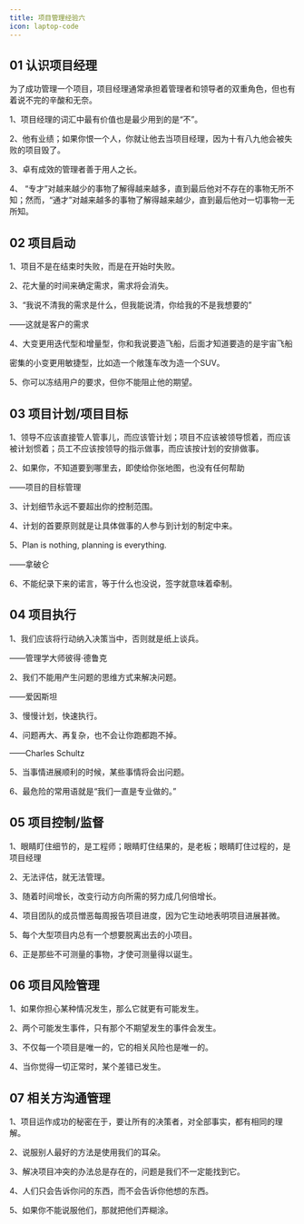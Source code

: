 ```yaml
---
title: 项目管理经验六
icon: laptop-code
---
```


## **01 认识项目经理**

为了成功管理一个项目，项目经理通常承担着管理者和领导者的双重角色，但也有着说不完的辛酸和无奈。

1、项目经理的词汇中最有价值也是最少用到的是“不”。

2、他有业绩；如果你恨一个人，你就让他去当项目经理，因为十有八九他会被失败的项目毁了。

3、卓有成效的管理者善于用人之长。

4、 “专才”对越来越少的事物了解得越来越多，直到最后他对不存在的事物无所不知；然而，“通才”对越来越多的事物了解得越来越少，直到最后他对一切事物一无所知。

## **02 项目启动**

1、项目不是在结束时失败，而是在开始时失败。

2、花大量的时间来确定需求，需求将会消失。

3、“我说不清我的需求是什么，但我能说清，你给我的不是我想要的”

——这就是客户的需求

4、大变更用迭代型和增量型，你和我说要造飞船，后面才知道要造的是宇宙飞船

密集的小变更用敏捷型，比如造一个敞篷车改为造一个SUV。

5、你可以冻结用户的要求，但你不能阻止他的期望。



## **03 项目计划/项目目标**

1、领导不应该直接管人管事儿，而应该管计划；项目不应该被领导惯着，而应该被计划惯着；员工不应该按领导的指示做事，而应该按计划的安排做事。

2、如果你，不知道要到哪里去，即使给你张地图，也没有任何帮助

——项目的目标管理

3、计划细节永远不要超出你的控制范围。

4、计划的首要原则就是让具体做事的人参与到计划的制定中来。

5、Plan is nothing, planning is everything.

——拿破仑

6、不能纪录下来的诺言，等于什么也没说，签字就意味着牵制。



## **04 项目执行**

1、我们应该将行动纳入决策当中，否则就是纸上谈兵。

——管理学大师彼得·德鲁克

2、我们不能用产生问题的思维方式来解决问题。

——爱因斯坦

3、慢慢计划，快速执行。

4、问题再大、再复杂，也不会让你跑都跑不掉。

——Charles Schultz

5、当事情进展顺利的时候，某些事情将会出问题。

6、最危险的常用语就是“我们一直是专业做的。”



## **05 项目控制/监督**

1、眼睛盯住细节的，是工程师；眼睛盯住结果的，是老板；眼睛盯住过程的，是项目经理

2、无法评估，就无法管理。

3、随着时间增长，改变行动方向所需的努力成几何倍增长。

4、项目团队的成员憎恶每周报告项目进度，因为它生动地表明项目进展甚微。

5、每个大型项目内总有一个想要脱离出去的小项目。

6、正是那些不可测量的事物，才使可测量得以诞生。

## **06 项目风险管理**

1、如果你担心某种情况发生，那么它就更有可能发生。

2、两个可能发生事件，只有那个不期望发生的事件会发生。

3、不仅每一个项目是唯一的，它的相关风险也是唯一的。

4、当你觉得一切正常时，某个差错已发生。

## **07 相关方沟通管理**

1、项目运作成功的秘密在于，要让所有的决策者，对全部事实，都有相同的理解。

2、说服别人最好的方法是使用我们的耳朵。

3、解决项目冲突的办法总是存在的，问题是我们不一定能找到它。

4、人们只会告诉你问的东西，而不会告诉你他想的东西。

5、如果你不能说服他们，那就把他们弄糊涂。